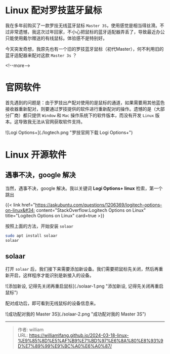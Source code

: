 # Linux 配对罗技蓝牙鼠标


我在多年前购买了一款罗技无线蓝牙鼠标 `Master 3S`，使用感觉是相当得丝滑。不过非常遗憾，我这次过年回家，不小心把鼠标的蓝牙适配器弄丢了，导致最近办公只能使用戴尔赠送的有线鼠标。体验感不是特别好。

今天突发奇想，我原先也有一个旧的罗技蓝牙鼠标（初代Master），何不利用旧的蓝牙适配器来配对这款 `Master 3s` ？

&lt;!--more--&gt;

# 官网软件

首先遇到的问题是：由于罗技出产配对使用的是鼠标的通道，如果需要用其他蓝色接收器重新配对，则要通过罗技提供的软件进行重新配对的操作。遗憾的是（大部分厂商）都只提供 `Window` 和 `Mac` 操作系统下的软件版本，而没有开发 `Linux` 版本。这导致我无法从官网获取软件支持。

![Logi Options&#43;](./logtech.png &#34;罗技官网下载 Logi Options&#43;&#34;)

# Linux 开源软件

## 遇事不决，google 解决

当然，遇事不决，google 解决。我以关键词 **Logi Options&#43; linux** 检索，第一个跳出

{{&lt; link
    href=&#34;https://askubuntu.com/questions/1206369/logitech-options-on-linux&#34;
    content=&#34;StackOverflow:Logitech Options on Linux&#34;
    title=&#34;Logitech Options on Linux&#34;
    card=true
&gt;}}

按照上面的方法，开始安装 `solaar`

```bash
sudo apt install solaar
solaar
```

## solaar

打开 `solaar` 后，我们接下来需要添加新设备。我们需要把鼠标先关闭，然后再重新开启，这样程序才能识别是新接入的设备。

![添加新设, 记得先关闭再重启鼠标](./solaar-1.png &#34;添加新设, 记得先关闭再重启鼠标&#34;)

配对成功后，即可看到无线鼠标的设备信息来。

![成功配对我的 Master 3S](./solaar-2.png &#34;成功配对我的 Master 3S&#34;)


---

> 作者: william  
> URL: https://williamlfang.github.io/2024-03-18-linux-%E9%85%8D%E5%AF%B9%E7%BD%97%E6%8A%80%E8%93%9D%E7%89%99%E9%BC%A0%E6%A0%87/  

